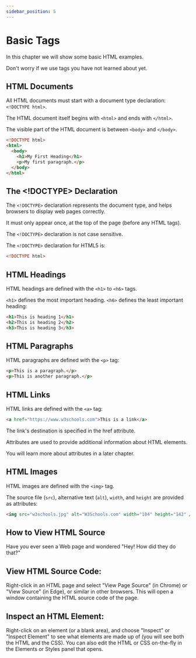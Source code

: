 ```yaml
---
sidebar_position: 5
---
```


# Basic Tags

In this chapter we will show some basic HTML examples.

Don't worry if we use tags you have not learned about yet.

## HTML Documents

All HTML documents must start with a document type declaration: `<!DOCTYPE html>`.

The HTML document itself begins with `<html>` and ends with `</html>`.

The visible part of the HTML document is between `<body>` and `</body>`.

```html
<!DOCTYPE html>
<html>
  <body>
    <h1>My First Heading</h1>
    <p>My first paragraph.</p>
  </body>
</html>
```

## The <!DOCTYPE> Declaration

The `<!DOCTYPE>` declaration represents the document type, and helps browsers to display web pages correctly.

It must only appear once, at the top of the page (before any HTML tags).

The `<!DOCTYPE>` declaration is not case sensitive.

The `<!DOCTYPE>` declaration for HTML5 is:

```html
<!DOCTYPE html>
```

## HTML Headings

HTML headings are defined with the `<h1>` to `<h6>` tags.

`<h1>` defines the most important heading. `<h6>` defines the least important heading:

```html
<h1>This is heading 1</h1>
<h2>This is heading 2</h2>
<h3>This is heading 3</h3>
```

## HTML Paragraphs

HTML paragraphs are defined with the `<p>` tag:

```html
<p>This is a paragraph.</p>
<p>This is another paragraph.</p>
```

## HTML Links

HTML links are defined with the `<a>` tag:

```html
<a href="https://www.w3schools.com">This is a link</a>
```

The link's destination is specified in the href attribute.

Attributes are used to provide additional information about HTML elements.

You will learn more about attributes in a later chapter.

## HTML Images

HTML images are defined with the `<img>` tag.

The source file (`src`), alternative text (`alt`), `width`, and `height` are provided as attributes:

```html
<img src="w3schools.jpg" alt="W3Schools.com" width="104" height="142" />
```

## How to View HTML Source

Have you ever seen a Web page and wondered "Hey! How did they do that?"

## View HTML Source Code:

Right-click in an HTML page and select "View Page Source" (in Chrome) or "View Source" (in Edge), or similar in other browsers. This will open a window containing the HTML source code of the page.

## Inspect an HTML Element:

Right-click on an element (or a blank area), and choose "Inspect" or "Inspect Element" to see what elements are made up of (you will see both the HTML and the CSS). You can also edit the HTML or CSS on-the-fly in the Elements or Styles panel that opens.
